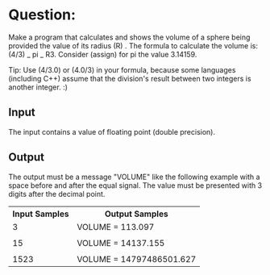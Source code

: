 # Question:

Make a program that calculates and shows the volume of a sphere being provided the value of its radius (R) . The formula to calculate the volume is: (4/3) _ pi _ R3. Consider (assign) for pi the value 3.14159.

Tip: Use (4/3.0) or (4.0/3) in your formula, because some languages (including C++) assume that the division's result between two integers is another integer. :)

## Input

The input contains a value of floating point (double precision).

## Output

The output must be a message "VOLUME" like the following example with a space before and after the equal signal. The value must be presented with 3 digits after the decimal point.

<table>
<tr>
    <th>Input Samples</th>
    <th>Output Samples</th>
</tr>
<tr></tr>

<tr>
    <td>3</td>
    <td>VOLUME = 113.097</td>
</tr>
<tr></tr>
<tr>
    <td></td>
    <td></td>
</tr>
<tr></tr>

<tr>
    <td>15</td>
    <td>VOLUME = 14137.155</td>
</tr>
<tr></tr>
<tr>
    <td></td>
    <td></td>
</tr>
<tr></tr>

<tr>
    <td>1523</td>
    <td>VOLUME = 14797486501.627</td>
</tr>

</table>
